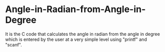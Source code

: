 # Angle-in-Radian-from-Angle-in-Degree
It is the C code that calculates the angle in radian from the angle in degree which is entered by the user at a very simple level using "printf" and "scanf".
